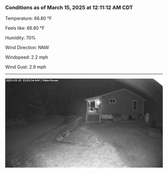### Conditions as of March 15, 2025 at 12:11:12 AM CDT 

Temperature: 66.80 &deg;F

Feels like: 66.80 &deg;F

Humidity: 70%

Wind Direction: NNW

Windspeed: 2.2 mph

Wind Gust: 2.9 mph

---

<img src="./images/latest.jpeg"/>

